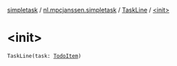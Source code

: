 [simpletask](../../index.md) / [nl.mpcjanssen.simpletask](../index.md) / [TaskLine](index.md) / [&lt;init&gt;](.)

# &lt;init&gt;

`TaskLine(task: `[`TodoItem`](../../nl.mpcjanssen.simpletask.dao.gentodo/-todo-item/index.md)`)`